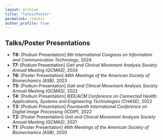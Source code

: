 ```yaml
---
layout: archive
title: "Talks/Poster"
permalink: /talks/
author_profile: true
---
```


## Talks/Poster Presentations
- **T8:** [Podium Presentation] *9th International Congress on Information and Communication Technology*, 2024
- **T7:** [Podium Presentation] *Gait and Clinical Movement Analysis Society Annual Meeting (GCMAS)*, 2024
- **T6:** [Poster Presentation] *46th Meetings of the American Society of Biomechanics (ASB)*, 2023
- **T5:** [Podium Presentation] *Gait and Clinical Movement Analysis Society Annual Meeting (GCMAS)*, 2022
- **T4:** [Podium Presentation] *IEEE/ACM Conference on Connected Health: Applications, Systems and Engineering Technologies (CHASE)*, 2022
- **T3:** [Podium Presentation] *Fourteenth International Conference on Digital Image Processing (ICDIP)*, 2022
- **T2:** [Poster Presentation] *Gait and Clinical Movement Analysis Society Annual Meeting (GCMAS)*, 2021
- **T1:** [Poster Presentation] *46th Meetings of the American Society of Biomechanics (ASB)*, 2020

